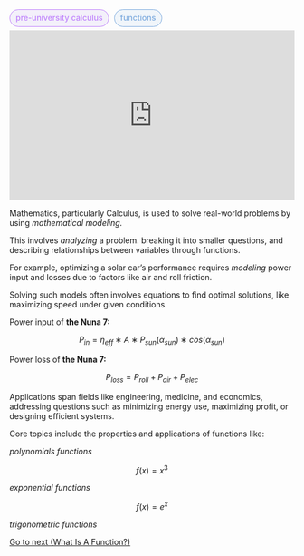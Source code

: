 <span style="font-weight: 500; background-color:rgba(155, 126, 222, 0.1); color: #c084fc; margin-right: 5px; padding: 5px 10px 7px; border: 1px solid #c084fc; border-radius: 1rem;">pre-university calculus</span> <span style="font-weight: 500; background-color:rgba(126, 171, 222, 0.1); color: #7eabde; padding: 5px 10px 7px; border: 1px solid #7eabde; border-radius: 1rem;">functions</span>    

<iframe width="100%" height="300" src="https://www.youtube.com/embed/M3R7hhQFM4Y?si=NmL7TnM63LntoWet" title="YouTube video player" frameborder="0" allow="accelerometer; autoplay; clipboard-write; encrypted-media; gyroscope; picture-in-picture; web-share" referrerpolicy="strict-origin-when-cross-origin" allowfullscreen></iframe>

Mathematics, particularly Calculus, is used to solve real-world problems by using *mathematical modeling.* 

This involves *analyzing* a problem. breaking it into smaller questions, and describing relationships between variables through functions.

For example, optimizing a solar car’s performance requires *modeling* power input and losses due to factors like air and roll friction.

Solving such models often involves equations to find optimal solutions, like maximizing speed under given conditions.

Power input of **the Nuna 7:**

$$
P_{in}=\eta_{eff}∗A∗P_{sun}(\alpha_{sun})∗cos(\alpha_{sun})
$$

Power loss of **the Nuna 7:**

$$
P_{loss}=P_{roll}+P_{air}+P_{elec}
$$

Applications span fields like engineering, medicine, and economics, addressing questions such as minimizing energy use, maximizing profit, or designing efficient systems. 

Core topics include the properties and applications of functions like:

*polynomials functions*

$$
f(x) = x^3
$$

*exponential functions*

$$
f(x) = e^x
$$

*trigonometric functions*
 
<a href="/archive/what-is-a-function">Go to next (What Is A Function?)</a>